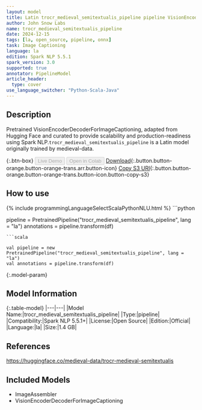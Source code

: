 ```yaml
---
layout: model
title: Latin trocr_medieval_semitextualis_pipeline pipeline VisionEncoderDecoderForImageCaptioning from medieval-data
author: John Snow Labs
name: trocr_medieval_semitextualis_pipeline
date: 2024-12-15
tags: [la, open_source, pipeline, onnx]
task: Image Captioning
language: la
edition: Spark NLP 5.5.1
spark_version: 3.0
supported: true
annotator: PipelineModel
article_header:
  type: cover
use_language_switcher: "Python-Scala-Java"
---
```


## Description

Pretrained VisionEncoderDecoderForImageCaptioning, adapted from Hugging Face and curated to provide scalability and production-readiness using Spark NLP.`trocr_medieval_semitextualis_pipeline` is a Latin model originally trained by medieval-data.

{:.btn-box}
<button class="button button-orange" disabled>Live Demo</button>
<button class="button button-orange" disabled>Open in Colab</button>
[Download](https://s3.amazonaws.com/auxdata.johnsnowlabs.com/public/models/trocr_medieval_semitextualis_pipeline_la_5.5.1_3.0_1734225222655.zip){:.button.button-orange.button-orange-trans.arr.button-icon}
[Copy S3 URI](s3://auxdata.johnsnowlabs.com/public/models/trocr_medieval_semitextualis_pipeline_la_5.5.1_3.0_1734225222655.zip){:.button.button-orange.button-orange-trans.button-icon.button-copy-s3}

## How to use



<div class="tabs-box" markdown="1">
{% include programmingLanguageSelectScalaPythonNLU.html %}
```python

pipeline = PretrainedPipeline("trocr_medieval_semitextualis_pipeline", lang = "la")
annotations =  pipeline.transform(df)   

```
```scala

val pipeline = new PretrainedPipeline("trocr_medieval_semitextualis_pipeline", lang = "la")
val annotations = pipeline.transform(df)

```
</div>

{:.model-param}
## Model Information

{:.table-model}
|---|---|
|Model Name:|trocr_medieval_semitextualis_pipeline|
|Type:|pipeline|
|Compatibility:|Spark NLP 5.5.1+|
|License:|Open Source|
|Edition:|Official|
|Language:|la|
|Size:|1.4 GB|

## References

https://huggingface.co/medieval-data/trocr-medieval-semitextualis

## Included Models

- ImageAssembler
- VisionEncoderDecoderForImageCaptioning